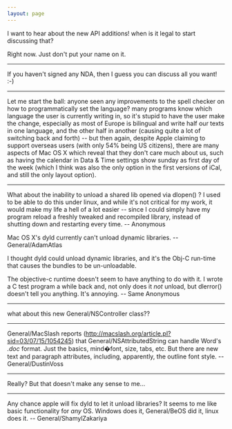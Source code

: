```yaml
---
layout: page
---
```


I want to hear about the new API additions!  when is it legal to start discussing that?

Right now. Just don't put your name on it.

----

If you haven't signed any NDA, then I guess you can discuss all you want! :-)

----

Let me start the ball: anyone seen any improvements to the spell checker on how to programmatically set the language? many programs know which language the user is currently writing in, so it's stupid to have the user make the change, especially as most of Europe is bilingual and write half our texts in one language, and the other half in another (causing quite a lot of switching back and forth) -- but then again, despite Apple claiming to support overseas users (with only 54% being US citizens), there are many aspects of Mac OS X which reveal that they don't care much about us, such as having the calendar in Data & Time settings show sunday as first day of the week (which I think was also the only option in the first versions of iCal, and still the only layout option).

----

What about the inability to unload a shared lib opened via dlopen() ? I used to be able to do this under linux, and while it's not critical for my work, it would make my life a hell of a lot easier -- since I could simply have my program reload a freshly tweaked and recompiled library, instead of shutting down and restarting every time. -- Anonymous

Mac OS X's dyld currently can't unload dynamic libraries. -- General/AdamAtlas

I thought dyld could unload dynamic libraries, and it's the Obj-C run-time that causes the bundles to be un-unloadable.

The objective-c runtime doesn't seem to have anything to do with it. I wrote a C test program a while back and, not only does it *not* unload, but dlerror() doesn't tell you anything. It's annoying. -- Same Anonymous

----

what about this new General/NSController class??

----

General/MacSlash reports (http://macslash.org/article.pl?sid=03/07/15/1054245) that General/NSAttributedString can handle Word's *.doc* format. Just the basics, mind�font, size, tabs, etc. But there are new text and paragraph attributes, including, apparently, the outline font style. -- General/DustinVoss

----

Really? But that doesn't make any sense to me...

----

Any chance apple will fix dyld to let it unload libraries? It seems to me like basic functionality for *any* OS. Windows does it, General/BeOS did it, linux does it. -- General/ShamylZakariya